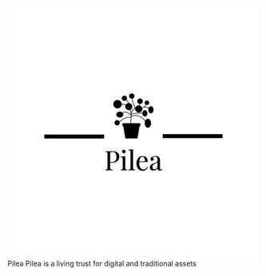 ![Pilea](/logos/Pilea-logos_black.png)  Pilea 
Pilea is a living trust for digital and traditional assets 

